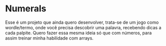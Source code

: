 # Numerals
Esse é um projeto que ainda quero desenvolver, trata-se de um jogo como wordle/termo, onde você precisa descobrir uma palavra, recebendo dicas a cada palpite. Quero fazer essa mesma ideia só que com números, para assim treinar minha habilidade com arrays.
